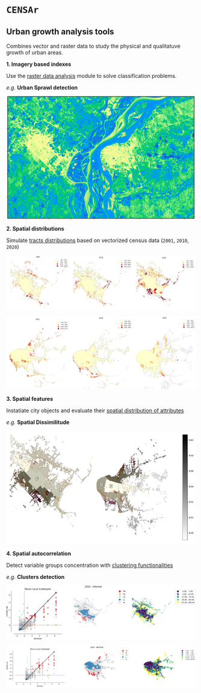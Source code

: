# `CENSAr` 
## Urban growth analysis tools

Combines vector and raster data to study the physical and qualitatuve growth of urban areas. 

**1. Imagery based indexes**

Use the [raster data analysis](https://github.com/CEEU-lab/CENSAr/tree/develop/CENSAr/raster_data_analysis) module to solve classification problems. 

*e.g.* **Urban Sprawl detection**

<p align="center">
  <img src="CENSAr/img/urban_extent_detection.png" alt="Urban Extent"/>
</p>


**2. Spatial distributions**

Simulate [tracts distributions](https://github.com/CEEU-lab/CENSAr/tree/develop/CENSAr/spatial_distributions) based on vectorized census data (`2001`, `2010`, `2020`)

<p align="center">
  <img src="CENSAr/img/informal_tracts_forecasting_resis.png" alt="Informal dwellings by census radius resistencia"/>
</p>

<p align="center">
  <img src="CENSAr/img/informal_tracts_forecasting_ctes.png" alt="Informal dwellings by census radius corrientes"/>
</p>
  

**3. Spatial features**

Instatiate city objects and evaluate their [spatial distribution of attributes](https://github.com/CEEU-lab/CENSAr/tree/develop/CENSAr/spatial_features)

*e.g.* **Spatial Dissimilitude**

<p align="center">
  <img src="CENSAr/img/spatial_dissimilitude_nea.png" alt="informal dwellings dissimilitude" width="600" height="300"/>
</p>


**4. Spatial autocorrelation**

Detect variable groups concentration with [clustering functionalities](https://github.com/CEEU-lab/CENSAr/tree/develop/CENSAr/clustering)

*e.g.* **Clusters detection**

<p align="center">
  <img src="CENSAr/img/spatial_autocorrelation_resis.png" alt="informal dwellings spatial correlation resistencia"/>
</p>

<p align="center">
  <img src="CENSAr/img/spatial_autocorrelation_ctes.png" alt="informal dwellings spatial correlation corrientes"/>
</p>
